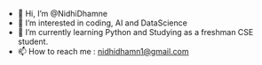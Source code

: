 - 👋 Hi, I’m @NidhiDhamne
- 👀 I’m interested in coding, AI and DataScience
- 🌱 I’m currently learning Python and Studying as a freshman CSE student.
- 📫 How to reach me : nidhidhamn1@gmail.com 

<!---
NidhiDhamne/NidhiDhamne is a ✨ special ✨ repository because its `README.md` (this file) appears on your GitHub profile.
You can click the Preview link to take a look at your changes.
--->
